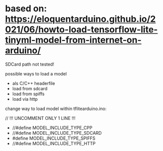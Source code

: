# based on: https://eloquentarduino.github.io/2021/06/howto-load-tensorflow-lite-tinyml-model-from-internet-on-arduino/

SDCard path not tested!

possible ways to load a model
 * als C/C++ headerfile
 * load from sdcard
 * load from spiffs
 * load via http

change way to load model within tflitearduino.ino:

// !!! UNCOMMENT ONLY 1 LINE !!!

 * //#define MODEL_INCLUDE_TYPE_CPP
 * //#define MODEL_INCLUDE_TYPE_SDCARD
 * #define MODEL_INCLUDE_TYPE_SPIFFS
 * //#define MODEL_INCLUDE_TYPE_HTTP

